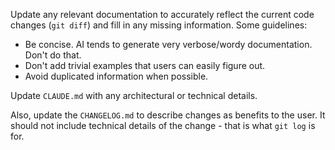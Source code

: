 Update any relevant documentation to accurately reflect the current code changes (`git diff`)
and fill in any missing information. Some guidelines:

- Be concise. AI tends to generate very verbose/wordy documentation. Don't do that.
- Don't add trivial examples that users can easily figure out.
- Avoid duplicated information when possible.

Update `CLAUDE.md` with any architectural or technical details.

Also, update the `CHANGELOG.md` to describe changes as benefits to the user. It should not
include technical details of the change - that is what `git log` is for.
